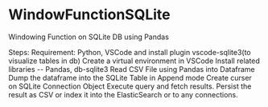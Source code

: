 # WindowFunctionSQLite
Windowing Function on SQLite DB using Pandas

Steps:
	Requirement: Python, VSCode and install plugin vscode-sqlite3(to visualize tables in db)
	Create a virtual environment in VSCode
	Install related libraries -- Pandas, db-sqlite3
	Read CSV File using Pandas into Dataframe
	Dump the dataframe into the SQLite Table in Append mode
	Create curser on SQLite Connection Object
	Execute query and fetch results.
Persist the result as CSV or index it into the ElasticSearch or to any connections.
